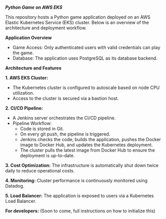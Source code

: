 ***Python Game on AWS EKS***

This repository hosts a Python game application deployed on an AWS Elastic Kubernetes Service (EKS) cluster.
Below is an overview of the architecture and deployment workflow.

**Application Overview**
- Game Access: Only authenticated users with valid credentials can play the game.
- Database: The application uses PostgreSQL as its database backend.

**Architecture and Features**

**1. AWS EKS Cluster:**
- The Kubernetes cluster is configured to autoscale based on node CPU utilization.
- Access to the cluster is secured via a bastion host.

**2. CI/CD Pipeline:**
- A Jenkins server orchestrates the CI/CD pipeline.
- Pipeline Workflow:
    - Code is stored in Git.
    - On every git push, the pipeline is triggered.
    - Jenkins checks the code, builds the application, pushes the Docker image to Docker Hub, and updates the Kubernetes deployment.
    - The cluster pulls the latest image from Docker Hub to ensure the deployment is up-to-date.

**3. Cost Optimization:**
The infrastructure is automatically shut down twice daily to reduce operational costs.

**4. Monitoring:**
Cluster performance is continuously monitored using Datadog.

**5. Load Balancer:**
The application is exposed to users via a Kubernetes Load Balancer.



**For developers:**
(Soon to come, full instructions on how to initialize this)
